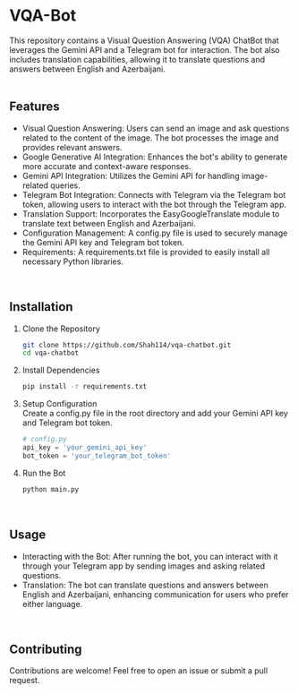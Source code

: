 # VQA-Bot
This repository contains a Visual Question Answering (VQA) ChatBot that leverages the Gemini API and a Telegram bot for interaction. The bot also includes translation capabilities, allowing it to translate questions and answers between English and Azerbaijani. <br/>
<br/>

## Features
* Visual Question Answering: Users can send an image and ask questions related to the content of the image. The bot processes the image and provides relevant answers.
* Google Generative AI Integration: Enhances the bot's ability to generate more accurate and context-aware responses.
* Gemini API Integration: Utilizes the Gemini API for handling image-related queries.
* Telegram Bot Integration: Connects with Telegram via the Telegram bot token, allowing users to interact with the bot through the Telegram app.
* Translation Support: Incorporates the EasyGoogleTranslate module to translate text between English and Azerbaijani.
* Configuration Management: A config.py file is used to securely manage the Gemini API key and Telegram bot token.
* Requirements: A requirements.txt file is provided to easily install all necessary Python libraries. <br/>
<br/>

## Installation
1. Clone the Repository
   
   ```bash
   git clone https://github.com/Shah114/vqa-chatbot.git
   cd vqa-chatbot
   ```
2. Install Dependencies
   
   ```bash
   pip install -r requirements.txt
   ```
3. Setup Configuration <br/>
   Create a config.py file in the root directory and add your Gemini API key and Telegram bot token.
   
   ```python
   # config.py
   api_key = 'your_gemini_api_key'
   bot_token = 'your_telegram_bot_token'
   ```
4. Run the Bot
   
   ```bash
   python main.py
   ```
<br/>

## Usage
* Interacting with the Bot: After running the bot, you can interact with it through your Telegram app by sending images and asking related questions.
* Translation: The bot can translate questions and answers between English and Azerbaijani, enhancing communication for users who prefer either language. <br/>
<br/>

## Contributing
Contributions are welcome! Feel free to open an issue or submit a pull request. <br/>
